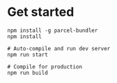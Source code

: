 # Get started

    npm install -g parcel-bundler
    npm install

    # Auto-compile and run dev server
    npm run start

    # Compile for production
    npm run build

